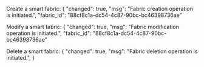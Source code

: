 ﻿Create a smart fabric:
{
    "changed": true,
    "msg": "Fabric creation operation is initiated.",
    "fabric_id": "88cf8c1a-dc54-4c87-90bc-bc46398736ae"

Modify a smart fabric:
    {
    "changed": true,
    "msg": "Fabric modification operation is initiated.",
    "fabric_id": "88cf8c1a-dc54-4c87-90bc-bc46398736ae"
	
Delete a smart fabric:
{
    "changed": true,
    "msg": "Fabric deletion operation is initiated.",
}
